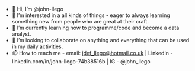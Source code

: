- 👋 Hi, I’m @john-llego
- 👀 I’m interested in a all kinds of things -  eager to always learning something new from people who are great at their craft.
- 🌱 I’m currently learning how to programme/code and become a data analyst.
- 💞️ I’m looking to collaborate on anything and everything that can be used in my daily activities.
- 📫 How to reach me - email: jdef_llego@hotmail.co.uk | LinkedIn - linkedin.com/in/john-llego-74b38516b | IG - @john_llego

<!---
john-llego/john-llego is a ✨ special ✨ repository because its `README.md` (this file) appears on your GitHub profile.
You can click the Preview link to take a look at your changes.
--->
